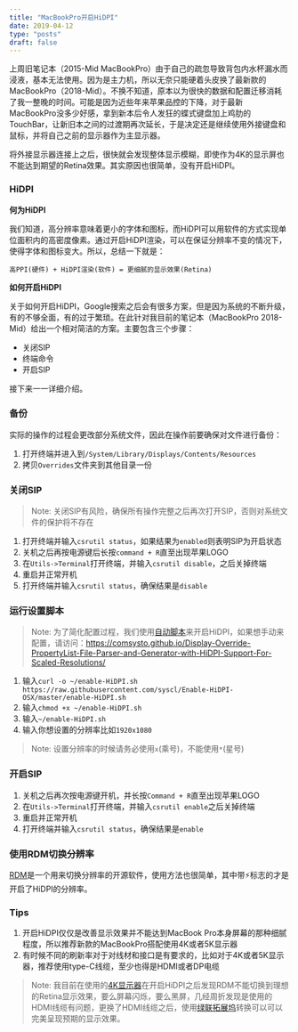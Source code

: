 ```yaml
---
title: "MacBookPro开启HiDPI"
date: 2019-04-12
type: "posts"
draft: false
---
```


上周旧笔记本（2015-Mid MacBookPro）由于自己的疏忽导致背包内水杯漏水而浸液，基本无法使用。因为是主力机，所以无奈只能硬着头皮换了最新款的MacBookPro（2018-Mid）。不换不知道，原本以为很快的数据和配置迁移消耗了我一整晚的时间。可能是因为近些年来苹果品控的下降，对于最新MacBookPro没多少好感，拿到新本后令人发狂的蝶式键盘加上鸡肋的TouchBar，让新旧本之间的过渡期再次延长，于是决定还是继续使用外接键盘和鼠标，并将自己之前的显示器作为主显示器。

将外接显示器连接上之后，很快就会发现整体显示模糊，即使作为4K的显示屏也不能达到期望的Retina效果。其实原因也很简单，没有开启HiDPI。

### HiDPI

**何为HiDPI**

我们知道，高分辨率意味着更小的字体和图标，而HiDPI可以用软件的方式实现单位面积内的高密度像素。通过开启HiDPI渲染，可以在保证分辨率不变的情况下，使得字体和图标变大。所以，总结一下就是：

```
高PPI(硬件) + HiDPI渲染(软件) = 更细腻的显示效果(Retina)
```

**如何开启HiDPI**

关于如何开启HiDPI，Google搜索之后会有很多方案，但是因为系统的不断升级，有的不够全面，有的过于繁琐。在此针对我目前的笔记本（MacBookPro 2018-Mid）给出一个相对简洁的方案。主要包含三个步骤：

- 关闭SIP
- 终端命令
- 开启SIP

接下来一一详细介绍。

### 备份

实际的操作的过程会更改部分系统文件，因此在操作前要确保对文件进行备份：

1. 打开终端并进入到`/System/Library/Displays/Contents/Resources`
2. 拷贝`Overrides`文件夹到其他目录一份

### 关闭SIP

> Note: 关闭SIP有风险，确保所有操作完整之后再次打开SIP，否则对系统文件的保护将不存在

1. 打开终端并输入`csrutil status`，如果结果为`enabled`则表明SIP为开启状态
2. 关机之后再按电源键后长按`command + R`直至出现苹果LOGO
3. 在`Utils->Terminal`打开终端，并输入`csrutil disable`，之后关掉终端
4. 重启并正常开机
5. 打开终端并输入`csrutil status`，确保结果是`disable`

### 运行设置脚本

> Note: 为了简化配置过程，我们使用[自动脚本](https://github.com/syscl/Enable-HiDPI-OSX)来开启HiDPI，如果想手动来配置，请访问：https://comsysto.github.io/Display-Override-PropertyList-File-Parser-and-Generator-with-HiDPI-Support-For-Scaled-Resolutions/

1. 输入`curl -o ~/enable-HiDPI.sh https://raw.githubusercontent.com/syscl/Enable-HiDPI-OSX/master/enable-HiDPI.sh`
2. 输入`chmod +x ~/enable-HiDPI.sh`
3. 输入`~/enable-HiDPI.sh`
4. 输入你想设置的分辨率比如`1920x1080`

> Note: 设置分辨率的时候请务必使用`x`(乘号)，不能使用`*`(星号)

### 开启SIP

1. 关机之后再次按电源键开机，并长按`Command + R`直至出现苹果LOGO
2. 在`Utils->Terminal`打开终端，并输入`csrutil enable`之后关掉终端
3. 重启并正常开机
4. 打开终端并输入`csrutil status`，确保结果是`enable`

### 使用RDM切换分辨率

[RDM](http://avi.alkalay.net/software/RDM/)是一个用来切换分辨率的开源软件，使用方法也很简单，其中带⚡️标志的才是开启了HiDPI的分辨率。

### Tips

1. 开启HiDPI仅仅是改善显示效果并不能达到MacBook Pro本身屏幕的那种细腻程度，所以推荐新款的MacBookPro搭配使用4K或者5K显示器
2. 有时候不同的刷新率对于对线材和接口是有要求的，比如对于4K或者5K显示器，推荐使用type-C线缆，至少也得是HDMI或者DP电缆

> Note: 我目前在使用的[4K显示器](https://item.jd.com/1762516.html)在开启HiDPI之后发现RDM不能切换到理想的Retina显示效果，要么屏幕闪烁，要么黑屏，几经周折发现是使用的HDMI线缆有问题，更换了HDMI线缆之后，使用[绿联拓展坞](https://item.jd.com/5841257.html)转换可以可以完美呈现预期的显示效果。
